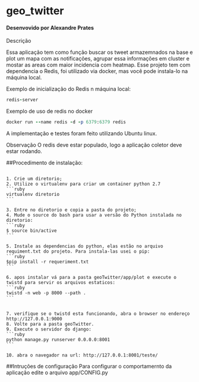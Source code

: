# geo_twitter
#### Desenvovido por Alexandre Prates ####



Descrição

Essa aplicação tem como função buscar os tweet armazemnados na base e plot um mapa com as notificações, agrupar essa informações em cluster e mostar as areas com maior incidencia com 
heatmap. Esse projeto tem com dependencia o Redis, foi utilizado via docker, mas você pode instala-lo na máquina local.

Exemplo de inicialização do Redis n máquina local:

```ruby
redis-server
```

Exemplo de uso de redis no docker

```ruby
docker run --name redis -d -p 6379:6379 redis
```

A implementação e testes foram feito utilizando Ubuntu linux.

Observação
O redis deve estar populado, logo a aplicação coletor deve estar rodando.

##Procedimento de instalação:

~~~

1. Crie um diretorio;
2. Utilize o virtualenv para criar um container python 2.7
```ruby
virtualenv diretorio
```

3. Entre no diretorio e copia a pasta do projeto;
4. Mude o source do bash para usar a versão do Python instalada no diretorio:
```ruby
$ source bin/active
```

5. Instale as dependencias do python, elas estão no arquivo requiment.txt do projeto. Para instala-las usei o pip:
```ruby
$pip install -r requeriment.txt
```

6. apos instalar vá para a pasta geoTwitter/app/plot e execute o twistd para servir os arquivos estaticos:
```ruby
twistd -n web -p 8000 --path .
```


7. verifique se o twistd esta funcionando, abra o browser no endereço http://127.0.0.1:9000
8. Volte para a pasta geoTwitter.
9. Execute o servidor do django:
```ruby
python manage.py runserver 0.0.0.0:8001
```

10. abra o navegador na url: http://127.0.0.1:8001/teste/

~~~

##Intruções de configuração
Para configurar o comportamernto da aplicação edite o arquivo app/CONFIG.py


 
